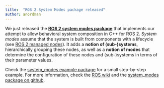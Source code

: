 ```yaml
---
title:  "ROS 2 System Modes package released"
author: anordman
---
```


We just released the **[ROS 2 system modes package](https://github.com/microROS/system_modes)** that implements our attempt to allow behavioral system composition in C++ for ROS 2. *System modes* assume that the system is built from components with a lifecycle (see [ROS 2 managed nodes](https://index.ros.org/doc/ros2/Tutorials/Managed-Nodes/)). It adds a **notion of (sub-)systems**, hierarchically grouping these nodes, as well as a **notion of modes** that determine the configuration of these nodes and (sub-)systems in terms of their parameter values. 

Check the [system_modes example package](https://github.com/microROS/system_modes/tree/master/system_modes_examples) for a small step-by-step example. For more information, check the [ROS wiki](http://wiki.ros.org/system_modes) and the [system_modes package on github](https://github.com/microROS/system_modes).
